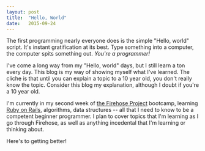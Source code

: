 ```yaml
---
layout: post
title:  "Hello, World"
date:   2015-09-24
---
```


The first programming nearly everyone does is the simple "Hello, world" script. It's instant gratification at its best. Type something into a computer, the computer spits something out. _You're a programmer!_ 

I've come a long way from my "Hello, world" days, but I still learn a ton every day. This blog is my way of showing myself what I've learned. The cliche is that until you can explain a topic to a 10 year old, you don't really know the topic. Consider this blog my explanation, although I doubt if you're a 10 year old. 

I'm currently in my second week of [the Firehose Project](http://www.thefirehoseproject.com) bootcamp, learning [Ruby on Rails](http://rubyonrails.org/), algorithms, data structures -- all that I need to know to be a competent beginner programmer. I plan to cover topics that I'm learning as I go through Firehose, as well as anything incedental that I'm learning or thinking about. 

Here's to getting better!